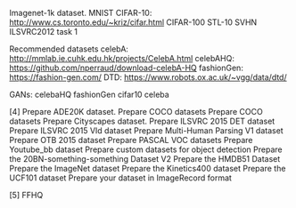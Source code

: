 

<!--
 * @version:
 * @Author:  StevenJokess https://github.com/StevenJokess
 * @Date: 2020-11-10 21:39:47
 * @LastEditors:  StevenJokess https://github.com/StevenJokess
 * @LastEditTime: 2020-11-13 22:12:34
 * @Description:
 * @TODO::
 * @Reference:[4]: https://cv.gluon.ai/build/examples_deployment/cpp_inference.html
-->
Imagenet-1k dataset.
MNIST
CIFAR-10: http://www.cs.toronto.edu/~kriz/cifar.html
CIFAR-100
STL-10
SVHN
ILSVRC2012 task 1

Recommended datasets
celebA: http://mmlab.ie.cuhk.edu.hk/projects/CelebA.html
celebAHQ: https://github.com/nperraud/download-celebA-HQ
fashionGen: https://fashion-gen.com/
DTD: https://www.robots.ox.ac.uk/~vgg/data/dtd/

GANs:
celebaHQ
fashionGen
cifar10
celeba

[4]
Prepare ADE20K dataset.
Prepare COCO datasets
Prepare COCO datasets
Prepare Cityscapes dataset.
Prepare ILSVRC 2015 DET dataset
Prepare ILSVRC 2015 VId dataset
Prepare Multi-Human Parsing V1 dataset
Prepare OTB 2015 dataset
Prepare PASCAL VOC datasets
Prepare Youtube_bb dataset
Prepare custom datasets for object detection
Prepare the 20BN-something-something Dataset V2
Prepare the HMDB51 Dataset
Prepare the ImageNet dataset
Prepare the Kinetics400 dataset
Prepare the UCF101 dataset
Prepare your dataset in ImageRecord format

[5]
FFHQ
